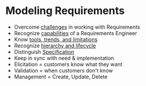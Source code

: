 # Modeling Requirements

- Overcome [challenges](modeling-needs-challenges.md) in working with Requirements
- Recognize [capabilities](modeling-needed-capabilities.md) of a Requirements Engineer
- Know [tools, trends, and limitations](modeling-needs-tools.md)
- Recognize [hierarchy and lifecycle](modeling-needs-lifecycle.md)
- Distinguish [Specification](modeling-specification.md)
- Keep in sync with need & implementation
- Elicitation = customers know what they want
- Validation = when customers don't know
- Management = Create, Update, Delete

